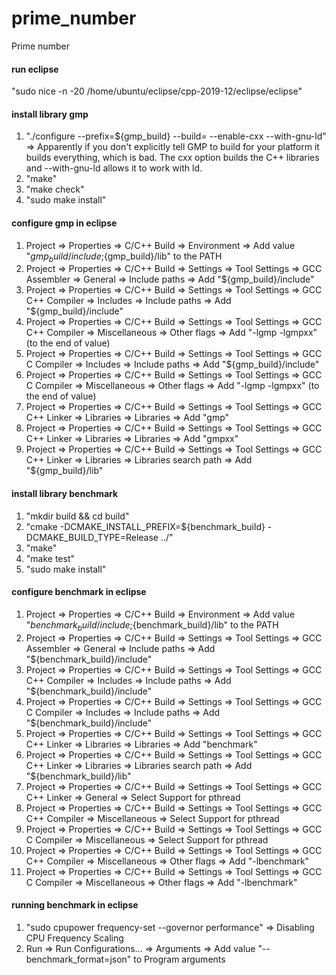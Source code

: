 # prime_number
Prime number

#### run eclipse
"sudo nice -n -20 /home/ubuntu/eclipse/cpp-2019-12/eclipse/eclipse"

#### install library gmp
1. "./configure --prefix=${gmp_build} --build= --enable-cxx --with-gnu-ld" => Apparently if you don't explicitly tell GMP to build for your platform it builds everything, which is bad. The cxx option builds the C++ libraries and --with-gnu-ld allows it to work with ld.
2. "make" 
3. "make check"
4. "sudo make install"

#### configure gmp in eclipse
1. Project => Properties => C/C++ Build => Environment => Add value "${gmp_build}/include;${gmp_build}/lib" to the PATH 
2. Project => Properties => C/C++ Build => Settings => Tool Settings => GCC Assembler => General => Include paths => Add "${gmp_build}/include"
3. Project => Properties => C/C++ Build => Settings => Tool Settings => GCC C++ Compiler => Includes => Include paths => Add "${gmp_build}/include" 
4. Project => Properties => C/C++ Build => Settings => Tool Settings => GCC C++ Compiler => Miscellaneous => Other flags => Add "-lgmp -lgmpxx" (to the end of value)
5. Project => Properties => C/C++ Build => Settings => Tool Settings => GCC C Compiler => Includes => Include paths => Add "${gmp_build}/include" 
6. Project => Properties => C/C++ Build => Settings => Tool Settings => GCC C Compiler => Miscellaneous => Other flags => Add "-lgmp -lgmpxx" (to the end of value)
7. Project => Properties => C/C++ Build => Settings => Tool Settings => GCC C++ Linker => Libraries => Libraries => Add "gmp"
8. Project => Properties => C/C++ Build => Settings => Tool Settings => GCC C++ Linker => Libraries => Libraries => Add "gmpxx"
9. Project => Properties => C/C++ Build => Settings => Tool Settings => GCC C++ Linker => Libraries => Libraries search path => Add "${gmp_build}/lib"

#### install library benchmark
1. "mkdir build && cd build"
2. "cmake -DCMAKE_INSTALL_PREFIX=${benchmark_build} -DCMAKE_BUILD_TYPE=Release ../" 
3. "make"
4. "make test"
5. "sudo make install"

#### configure benchmark in eclipse
1. Project => Properties => C/C++ Build => Environment => Add value "${benchmark_build}/include;${benchmark_build}/lib" to the PATH 
2. Project => Properties => C/C++ Build => Settings => Tool Settings => GCC Assembler => General => Include paths => Add "${benchmark_build}/include"
3. Project => Properties => C/C++ Build => Settings => Tool Settings => GCC C++ Compiler => Includes => Include paths => Add "${benchmark_build}/include" 
4. Project => Properties => C/C++ Build => Settings => Tool Settings => GCC C Compiler => Includes => Include paths => Add "${benchmark_build}/include" 
5. Project => Properties => C/C++ Build => Settings => Tool Settings => GCC C++ Linker => Libraries => Libraries => Add "benchmark"
6. Project => Properties => C/C++ Build => Settings => Tool Settings => GCC C++ Linker => Libraries => Libraries search path => Add "${benchmark_build}/lib"
7. Project => Properties => C/C++ Build => Settings => Tool Settings => GCC C++ Linker => General => Select Support for pthread
8. Project => Properties => C/C++ Build => Settings => Tool Settings => GCC C++ Compiler => Miscellaneous => Select Support for pthread
9. Project => Properties => C/C++ Build => Settings => Tool Settings => GCC C Compiler => Miscellaneous => Select Support for pthread
10. Project => Properties => C/C++ Build => Settings => Tool Settings => GCC C++ Compiler => Miscellaneous => Other flags => Add "-lbenchmark"
11. Project => Properties => C/C++ Build => Settings => Tool Settings => GCC C Compiler => Miscellaneous => Other flags => Add "-lbenchmark"

#### running benchmark in eclipse
1. "sudo cpupower frequency-set --governor performance" => Disabling CPU Frequency Scaling
2. Run => Run Configurations... => Arguments => Add value "--benchmark_format=json" to Program arguments
